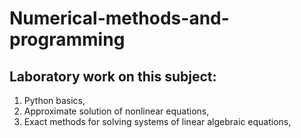 # Numerical-methods-and-programming

## Laboratory work on this subject:
1. Python basics,
2. Approximate solution of nonlinear equations,
3. Exact methods for solving systems of linear algebraic equations,
